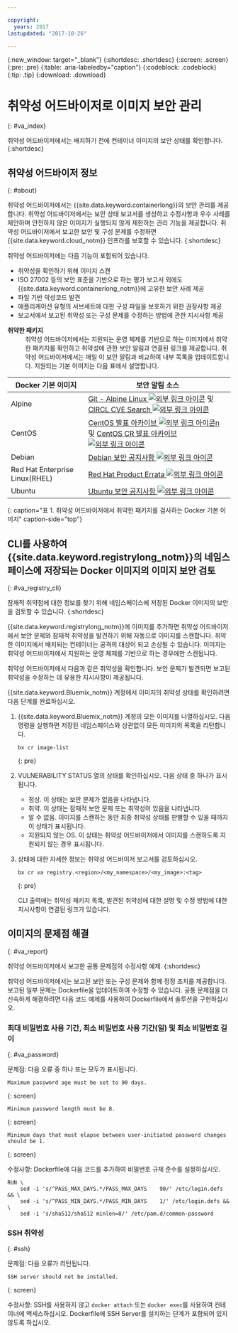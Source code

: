 ```yaml
---

copyright:
  years: 2017
lastupdated: "2017-10-26"

---
```


{:new_window: target="_blank"}
{:shortdesc: .shortdesc}
{:screen: .screen}
{:pre: .pre}
{:table: .aria-labeledby="caption"}
{:codeblock: .codeblock}
{:tip: .tip} 
{:download: .download}

# 취약성 어드바이저로 이미지 보안 관리 
{: #va_index}

취약성 어드바이저에서는 배치하기 전에 컨테이너 이미지의 보안 상태를 확인합니다.
{:shortdesc}


## 취약성 어드바이저 정보 
{: #about}

취약성 어드바이저에서는 {{site.data.keyword.containerlong}}의 보안 관리를 제공합니다. 취약성 어드바이저에서는 보안 상태 보고서를 생성하고 수정사항과 우수 사례를 제안하며 안전하지 않은 이미지가 실행되지 않게 제한하는 관리 기능을 제공합니다. 취약성 어드바이저에서 보고한 보안 및 구성 문제를 수정하면 {{site.data.keyword.cloud_notm}} 인프라를 보호할 수 있습니다.
{:shortdesc}

취약성 어드바이저에는 다음 기능이 포함되어 있습니다.

-   취약성을 확인하기 위해 이미지 스캔
-   ISO 27002 등의 보안 표준을 기반으로 하는 평가 보고서 외에도 {{site.data.keyword.containerlong_notm}}에 고유한 보안 사례 제공
-   파일 기반 악성코드 발견
-   애플리케이션 유형의 서브세트에 대한 구성 파일을 보호하기 위한 권장사항 제공
-   보고서에서 보고된 취약성 또는 구성 문제를 수정하는 방법에 관한 지시사항 제공

<dl>
  <dt><strong>취약한 패키지</strong></dt>
  <dd>취약성 어드바이저에서는 지원되는 운영 체제를 기반으로 하는 이미지에서 취약한 패키지를 확인하고 취약성에 관한 보안 알림과 연결된 링크를 제공합니다. 취약성 어드바이저에서는 매일 이 보안 알림과 비교하여 내부 목록을 업데이트합니다. 지원되는 기본 이미지는 다음 표에서 설명합니다.</dd>
</dl>

  |Docker 기본 이미지|보안 알림 소스|
  |-----------------|--------------------------|
  |Alpine|[Git - Alpine Linux ![외부 링크 아이콘](../../icons/launch-glyph.svg "외부 링크 아이콘")](https://git.alpinelinux.org/) 및 [CIRCL CVE Search ![외부 링크 아이콘](../../icons/launch-glyph.svg "외부 링크 아이콘")](https://cve.circl.lu/)|
  |CentOS| [CentOS 발표 아카이브 ![외부 링크 아이콘n](../../icons/launch-glyph.svg "외부 링크 아이콘")](https://lists.centos.org/pipermail/centos-announce/) 및 [CentOS CR 발표 아카이브 ![외부 링크 아이콘](../../icons/launch-glyph.svg "외부 링크 아이콘")](https://lists.centos.org/pipermail/centos-cr-announce/)|
  |Debian|[Debian 보안 공지사항 ![외부 링크 아이콘](../../icons/launch-glyph.svg "외부 링크 아이콘")](https://lists.debian.org/debian-security-announce/)|
  |Red Hat Enterprise Linux(RHEL)|[Red Hat Product Errata ![외부 링크 아이콘](../../icons/launch-glyph.svg "외부 링크 아이콘")](https://access.redhat.com/errata/#/)|
  |Ubuntu|[Ubuntu 보안 공지사항 ![외부 링크 아이콘](../../icons/launch-glyph.svg "외부 링크 아이콘")](https://www.ubuntu.com/usn/)|
  {: caption="표 1. 취약성 어드바이저에서 취약한 패키지를 검사하는 Docker 기본 이미지" caption-side="top"}










## CLI를 사용하여 {{site.data.keyword.registrylong_notm}}의 네임스페이스에 저장되는 Docker 이미지의 이미지 보안 검토 
{: #va_registry_cli}

잠재적 취약점에 대한 정보를 찾기 위해 네임스페이스에 저장된 Docker 이미지의 보안을 검토할 수 있습니다.
{:shortdesc}

{{site.data.keyword.registrylong_notm}}에 이미지를 추가하면 취약성 어드바이저에서 보안 문제와 잠재적 취약성을 발견하기 위해 자동으로 이미지를 스캔합니다. 취약한 이미지에서 배치되는 컨테이너는 공격의 대상이 되고 손상될 수 있습니다. 이미지는 취약성 어드바이저에서 지원하는 운영 체제를 기반으로 하는 경우에만 스캔됩니다.

취약성 어드바이저에서 다음과 같은 취약성을 확인합니다. 보안 문제가 발견되면 보고된 취약성을 수정하는 데 유용한 지시사항이 제공됩니다.

{{site.data.keyword.Bluemix_notm}} 계정에서 이미지의 취약성 상태를 확인하려면 다음 단계를 완료하십시오.

1.  {{site.data.keyword.Bluemix_notm}} 계정의 모든 이미지를 나열하십시오. 다음 명령을 실행하면 저장된 네임스페이스와 상관없이 모든 이미지의 목록을 리턴합니다.

    ```
    bx cr image-list
    ```
    {: pre}

2.  VULNERABILITY STATUS 열의 상태를 확인하십시오. 다음 상태 중 하나가 표시됩니다.
    -   정상. 이 상태는 보안 문제가 없음을 나타냅니다.
    -   취약. 이 상태는 잠재적 보안 문제 또는 취약성이 있음을 나타냅니다.
    -   알 수 없음. 이미지를 스캔하는 동안 최종 취약성 상태를 판별할 수 있을 때까지 이 상태가 표시됩니다.
    -   지원되지 않는 OS. 이 상태는 취약성 어드바이저에서 이미지를 스캔하도록 지원되지 않는 경우 표시됩니다.
4.  상태에 대한 자세한 정보는 취약성 어드바이저 보고서를 검토하십시오.

    ```
    bx cr va registry.<region>/<my_namespace>/<my_image>:<tag>
    ```
    {: pre}

    CLI 출력에는 취약성 패키지 목록, 발견된 취약성에 대한 설명 및 수정 방법에 대한 지시사항이 연결된 링크가 있습니다.


## 이미지의 문제점 해결 
{: #va_report}

취약성 어드바이저에서 보고한 공통 문제점의 수정사항 예제.
{:shortdesc}

취약성 어드바이저에서는 보고된 보안 또는 구성 문제와 함께 정정 조치를 제공합니다. 보고된 일부 문제는 Dockerfile을 업데이트하여 수정할 수 있습니다. 공통 문제점을 더 신속하게 해결하려면 다음 코드 예제를 사용하여 Dockerfile에서 솔루션을 구현하십시오.

### 최대 비밀번호 사용 기간, 최소 비밀번호 사용 기간(일) 및 최소 비밀번호 길이
{: #va_password}

문제점: 다음 오류 중 하나 또는 모두가 표시됩니다.

```
Maximum password age must be set to 90 days.
```
{: screen}

```
Minimum password length must be 8.
```
{: screen}

```
Minimum days that must elapse between user-initiated password changes should be 1.
```
{: screen}

수정사항: Dockerfile에 다음 코드를 추가하여 비밀번호 규제 준수를 설정하십시오.

```
RUN \
    sed -i 's/^PASS_MAX_DAYS.*/PASS_MAX_DAYS    90/' /etc/login.defs && \
    sed -i 's/^PASS_MIN_DAYS.*/PASS_MIN_DAYS    1/' /etc/login.defs && \
    sed -i 's/sha512/sha512 minlen=8/' /etc/pam.d/common-password
```

### SSH 취약성 
{: #ssh}

문제점: 다음 오류가 리턴됩니다.

```
SSH server should not be installed.
```
{: screen}

수정사항: SSH를 사용하지 않고 `docker attach` 또는 `docker exec`를 사용하여 컨테이너에 액세스하십시오. Dockerfile에 SSH Server를 설치하는 단계가 포함되어 있지 않도록 하십시오.


